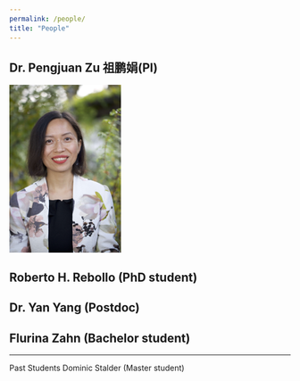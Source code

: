 ```yaml
---
permalink: /people/
title: "People"
---
```


## Dr. Pengjuan Zu 祖鹏娟(PI)
<img src="../assets/images/PZu_2022_3.jpg" width="200" alt="Pengjuan Zu">



## Roberto H. Rebollo (PhD student)

## Dr. Yan Yang (Postdoc)

## Flurina Zahn (Bachelor student)


-----
Past Students
Dominic Stalder (Master student)


